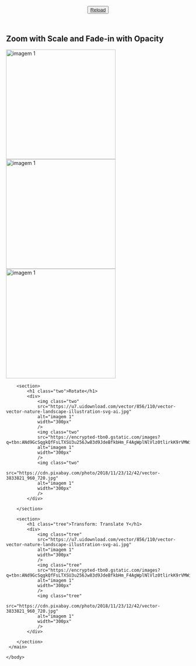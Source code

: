 <!DOCTYPE html>
<html lang="en">
  <head>
    <meta charset="UTF-8" />
    <meta http-equiv="X-UA-Compatible" content="IE=edge" />
    <meta name="viewport" content="width=device-width, initial-scale=1.0" />
    <link rel="stylesheet" href="css/style.css" />
    <title>aula17</title>
  </head>
  <body>
    <header>
        <button>
            <a href="https://jhonathanweber.github.io/ctd-digitalhouse-tn01/front-end1/aula17/mesa/">Reload</a>
        </button>
    </header>
    <main>
        <section>
               <h1 class="one">Zoom with Scale and Fade-in with Opacity</h1>
               <div>
                <img class="one"
                src="https://u7.uidownload.com/vector/856/110/vector-vector-nature-landscape-illustration-svg-ai.jpg"
                alt="imagem 1"
                width="300px"
                />
                <img class="one"
                src="https://encrypted-tbn0.gstatic.com/images?q=tbn:ANd9GcSqgkQfFsLTXSU3u256Jw83d9JdeBfkbHm_F4AgWplNlVlz0tlirkK9rVMWim6sr5omBZY&usqp=CAU"
                alt="imagem 1"
                width="300px"
                />
                <img class="one"
                src="https://cdn.pixabay.com/photo/2018/11/23/12/42/vector-3833821_960_720.jpg"
                alt="imagem 1"
                width="300px"
                />
            </div>
        </section>

        <section>
            <h1 class="two">Rotate</h1>
            <div>
                <img class="two"
                src="https://u7.uidownload.com/vector/856/110/vector-vector-nature-landscape-illustration-svg-ai.jpg"
                alt="imagem 1"
                width="300px"
                />
                <img class="two"
                src="https://encrypted-tbn0.gstatic.com/images?q=tbn:ANd9GcSqgkQfFsLTXSU3u256Jw83d9JdeBfkbHm_F4AgWplNlVlz0tlirkK9rVMWim6sr5omBZY&usqp=CAU"
                alt="imagem 1"
                width="300px"
                />
                <img class="two"
                src="https://cdn.pixabay.com/photo/2018/11/23/12/42/vector-3833821_960_720.jpg"
                alt="imagem 1"
                width="300px"
                />
            </div>
           
        </section>

        <section>
            <h1 class="tree">Transform: Translate Y</h1>
            <div>
                <img class="tree"
                src="https://u7.uidownload.com/vector/856/110/vector-vector-nature-landscape-illustration-svg-ai.jpg"
                alt="imagem 1"
                width="300px"
                />
                <img class="tree"
                src="https://encrypted-tbn0.gstatic.com/images?q=tbn:ANd9GcSqgkQfFsLTXSU3u256Jw83d9JdeBfkbHm_F4AgWplNlVlz0tlirkK9rVMWim6sr5omBZY&usqp=CAU"
                alt="imagem 1"
                width="300px"
                />
                <img class="tree"
                src="https://cdn.pixabay.com/photo/2018/11/23/12/42/vector-3833821_960_720.jpg"
                alt="imagem 1"
                width="300px"
                />
            </div>
           
        </section>
     </main>

    </body>
</html>
